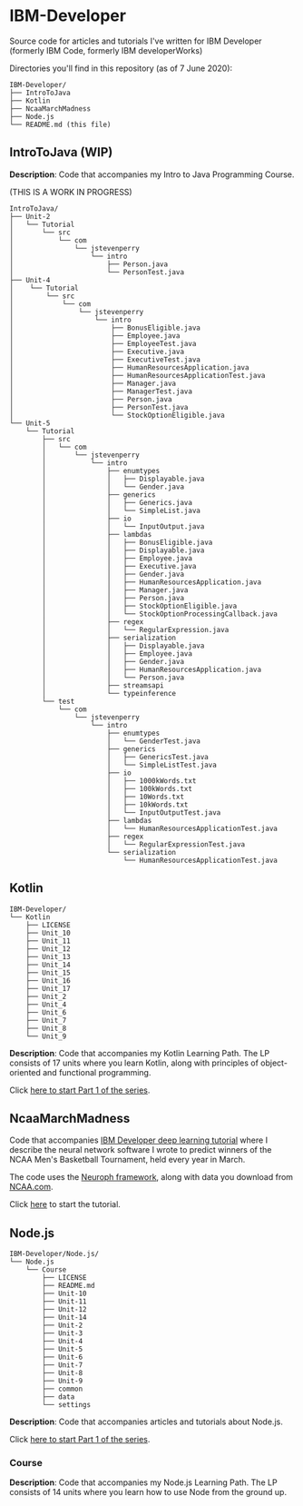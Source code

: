 # IBM-Developer
Source code for articles and tutorials I've written for IBM Developer (formerly IBM Code, formerly IBM developerWorks)

Directories you'll find in this repository (as of 7 June 2020):

```
IBM-Developer/
├── IntroToJava
├── Kotlin
├── NcaaMarchMadness
├── Node.js
└── README.md (this file)
```

## IntroToJava (WIP)


**Description**: Code that accompanies my Intro to Java Programming Course.

(THIS IS A WORK IN PROGRESS)

```
IntroToJava/
├── Unit-2
│   └── Tutorial
│       └── src
│           └── com
│               └── jstevenperry
│                   └── intro
│                       ├── Person.java
│                       └── PersonTest.java
├── Unit-4
│    └── Tutorial
│        └── src
│            └── com
│                └── jstevenperry
│                    └── intro
│                        ├── BonusEligible.java
│                        ├── Employee.java
│                        ├── EmployeeTest.java
│                        ├── Executive.java
│                        ├── ExecutiveTest.java
│                        ├── HumanResourcesApplication.java
│                        ├── HumanResourcesApplicationTest.java
│                        ├── Manager.java
│                        ├── ManagerTest.java
│                        ├── Person.java
│                        ├── PersonTest.java
│                        └── StockOptionEligible.java
└── Unit-5
    └── Tutorial
        ├── src
        │   └── com
        │       └── jstevenperry
        │           └── intro
        │               ├── enumtypes
        │               │   ├── Displayable.java
        │               │   └── Gender.java
        │               ├── generics
        │               │   ├── Generics.java
        │               │   └── SimpleList.java
        │               ├── io
        │               │   └── InputOutput.java
        │               ├── lambdas
        │               │   ├── BonusEligible.java
        │               │   ├── Displayable.java
        │               │   ├── Employee.java
        │               │   ├── Executive.java
        │               │   ├── Gender.java
        │               │   ├── HumanResourcesApplication.java
        │               │   ├── Manager.java
        │               │   ├── Person.java
        │               │   ├── StockOptionEligible.java
        │               │   └── StockOptionProcessingCallback.java
        │               ├── regex
        │               │   └── RegularExpression.java
        │               ├── serialization
        │               │   ├── Displayable.java
        │               │   ├── Employee.java
        │               │   ├── Gender.java
        │               │   ├── HumanResourcesApplication.java
        │               │   └── Person.java
        │               ├── streamsapi
        │               └── typeinference
        └── test
            └── com
                └── jstevenperry
                    └── intro
                        ├── enumtypes
                        │   └── GenderTest.java
                        ├── generics
                        │   ├── GenericsTest.java
                        │   └── SimpleListTest.java
                        ├── io
                        │   ├── 1000kWords.txt
                        │   ├── 100kWords.txt
                        │   ├── 10Words.txt
                        │   ├── 10kWords.txt
                        │   └── InputOutputTest.java
                        ├── lambdas
                        │   └── HumanResourcesApplicationTest.java
                        ├── regex
                        │   └── RegularExpressionTest.java
                        └── serialization
                            └── HumanResourcesApplicationTest.java
```

## Kotlin

```
IBM-Developer/
└── Kotlin
    ├── LICENSE
    ├── Unit_10
    ├── Unit_11
    ├── Unit_12
    ├── Unit_13
    ├── Unit_14
    ├── Unit_15
    ├── Unit_16
    ├── Unit_17
    ├── Unit_2
    ├── Unit_4
    ├── Unit_6
    ├── Unit_7
    ├── Unit_8
    └── Unit_9
```

**Description**: Code that accompanies my Kotlin Learning Path. The LP consists of 17 units where you learn Kotlin, along with principles of object-oriented and functional programming.

Click [here to start Part 1 of the series](https://developer.ibm.com/series/learn-kotlin/).

## NcaaMarchMadness

Code that accompanies [IBM Developer deep learning tutorial](https://developer.ibm.com/tutorials/cc-artificial-neural-networks-neuroph-machine-learning/) where I describe the neural network software I wrote to predict winners of the NCAA Men's Basketball Tournament, held every year in March.

The code uses the [Neuroph framework](http://neuroph.sourceforge.net/download.html), along with data you download from [NCAA.com]().

Click [here](https://developer.ibm.com/tutorials/cc-artificial-neural-networks-neuroph-machine-learning/) to start the tutorial.

## Node.js

```
IBM-Developer/Node.js/
└── Node.js
    └── Course
        ├── LICENSE
        ├── README.md
        ├── Unit-10
        ├── Unit-11
        ├── Unit-12
        ├── Unit-14
        ├── Unit-2
        ├── Unit-3
        ├── Unit-4
        ├── Unit-5
        ├── Unit-6
        ├── Unit-7
        ├── Unit-8
        ├── Unit-9
        ├── common
        ├── data
        └── settings
```
**Description**: Code that accompanies articles and tutorials about Node.js.

Click [here to start Part 1 of the series](https://developer.ibm.com/articles/learn-node-unit-1-overview-nodejs-learning-path/).

### Course

**Description**: Code that accompanies my Node.js Learning Path. The LP consists of 14 units where you learn how to use Node from the ground up.
